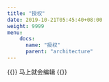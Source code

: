 ```yaml
---
title: "授权"
date: 2019-10-21T05:45:40+08:00
weight: 9999
menu:
    docs:
      name: "授权"
      parent: "architecture"
---
```



{{<adm type="tip" title="提醒" >}}
马上就会编辑
{{</adm >}}